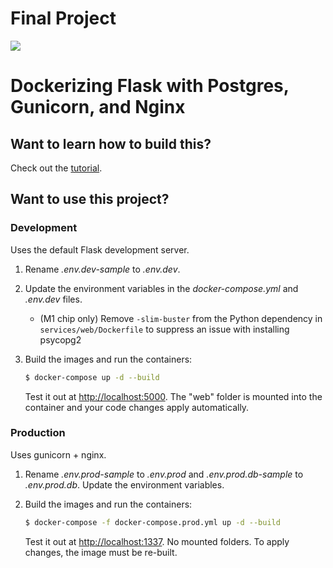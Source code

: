 # Final Project
[![](https://github.com/jtan242/final-project/workflows/tests/badge.svg)](https://github.com/jtan242/final-project/actions?query=workflow%3Atests)

# Dockerizing Flask with Postgres, Gunicorn, and Nginx

## Want to learn how to build this?

Check out the [tutorial](https://testdriven.io/blog/dockerizing-flask-with-postgres-gunicorn-and-nginx).

## Want to use this project?

### Development

Uses the default Flask development server.

1. Rename *.env.dev-sample* to *.env.dev*.
1. Update the environment variables in the *docker-compose.yml* and *.env.dev* files.
    - (M1 chip only) Remove `-slim-buster` from the Python dependency in `services/web/Dockerfile` to suppress an issue with installing psycopg2
1. Build the images and run the containers:

    ```sh
    $ docker-compose up -d --build
    ```

    Test it out at [http://localhost:5000](http://localhost:5000). The "web" folder is mounted into the container and your code changes apply automatically.

### Production

Uses gunicorn + nginx.

1. Rename *.env.prod-sample* to *.env.prod* and *.env.prod.db-sample* to *.env.prod.db*. Update the environment variables.
1. Build the images and run the containers:

    ```sh
    $ docker-compose -f docker-compose.prod.yml up -d --build
    ```

    Test it out at [http://localhost:1337](http://localhost:1337). No mounted folders. To apply changes, the image must be re-built.
